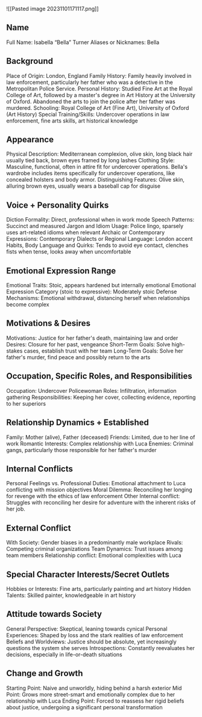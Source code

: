 ![[Pasted image 20231101171117.png]]
## Name
Full Name: Isabella “Bella” Turner
Aliases or Nicknames: Bella
## Background
Place of Origin: London, England
Family History: Family heavily involved in law enforcement, particularly her father who was a detective in the Metropolitan Police Service.
Personal History: Studied Fine Art at the Royal College of Art, followed by a master's degree in Art History at the University of Oxford. Abandoned the arts to join the police after her father was murdered.
Schooling: Royal College of Art (Fine Art), University of Oxford (Art History)
Special Training/Skills: Undercover operations in law enforcement, fine arts skills, art historical knowledge
## Appearance
Physical Description: Mediterranean complexion, olive skin, long black hair usually tied back, brown eyes framed by long lashes
Clothing Style: Masculine, functional, often in attire fit for undercover operations. Bella's wardrobe includes items specifically for undercover operations, like concealed holsters and body armor.
Distinguishing Features: Olive skin, alluring brown eyes, usually wears a baseball cap for disguise
## Voice + Personality Quirks
Diction Formality: Direct, professional when in work mode
Speech Patterns: Succinct and measured
Jargon and Idiom Usage: Police lingo, sparsely uses art-related idioms when relevant
Archaic or Contemporary Expressions: Contemporary
Dialects or Regional Language: London accent
Habits, Body Language and Quirks: Tends to avoid eye contact, clenches fists when tense, looks away when uncomfortable
## Emotional Expression Range
Emotional Traits: Stoic, appears hardened but internally emotional
Emotional Expression Category (stoic to expressive): Moderately stoic
Defense Mechanisms: Emotional withdrawal, distancing herself when relationships become complex
## Motivations & Desires
Motivations: Justice for her father's death, maintaining law and order
Desires: Closure for her past, vengeance
Short-Term Goals: Solve high-stakes cases, establish trust with her team
Long-Term Goals: Solve her father's murder, find peace and possibly return to the arts
## Occupation, Specific Roles, and Responsibilities
Occupation: Undercover Policewoman
Roles: Infiltration, information gathering
Responsibilities: Keeping her cover, collecting evidence, reporting to her superiors
## Relationship Dynamics + Established
Family: Mother (alive), Father (deceased)
Friends: Limited, due to her line of work
Romantic Interests: Complex relationship with Luca
Enemies: Criminal gangs, particularly those responsible for her father's murder
## Internal Conflicts
Personal Feelings vs. Professional Duties: Emotional attachment to Luca conflicting with mission objectives
Moral Dilemma: Reconciling her longing for revenge with the ethics of law enforcement
Other Internal conflict: Struggles with reconciling her desire for adventure with the inherent risks of her job.
## External Conflict
With Society: Gender biases in a predominantly male workplace
Rivals: Competing criminal organizations
Team Dynamics: Trust issues among team members
Relationship conflict: Emotional complexities with Luca
## Special Character Interests/Secret Outlets
Hobbies or Interests: Fine arts, particularly painting and art history
Hidden Talents: Skilled painter, knowledgeable in art history
## Attitude towards Society
General Perspective: Skeptical, leaning towards cynical
Personal Experiences: Shaped by loss and the stark realities of law enforcement
Beliefs and Worldviews: Justice should be absolute, yet increasingly questions the system she serves
Introspections: Constantly reevaluates her decisions, especially in life-or-death situations
## Change and Growth
Starting Point: Naive and unworldly, hiding behind a harsh exterior
Mid Point: Grows more street-smart and emotionally complex due to her relationship with Luca
Ending Point: Forced to reassess her rigid beliefs about justice, undergoing a significant personal transformation


